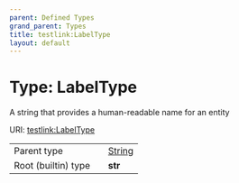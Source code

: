 ```yaml
---
parent: Defined Types
grand_parent: Types
title: testlink:LabelType
layout: default
---
```


# Type: LabelType


A string that provides a human-readable name for an entity

URI: [testlink:LabelType](https://w3id.org/testlink/vocab/LabelType)

|  |  |  |
| --- | --- | --- |
| Parent type | | [String](types/String.md) |
| Root (builtin) type | | **str** |
